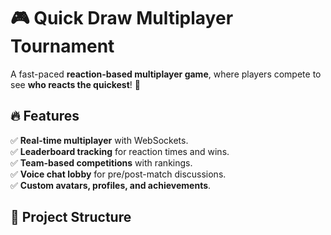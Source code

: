 # 🎮 Quick Draw Multiplayer Tournament  
A fast-paced **reaction-based multiplayer game**, where players compete to see **who reacts the quickest**! 🚀  

## 🔥 Features  
✅ **Real-time multiplayer** with WebSockets.  
✅ **Leaderboard tracking** for reaction times and wins.  
✅ **Team-based competitions** with rankings.  
✅ **Voice chat lobby** for pre/post-match discussions.  
✅ **Custom avatars, profiles, and achievements**.  

## 📂 Project Structure  

